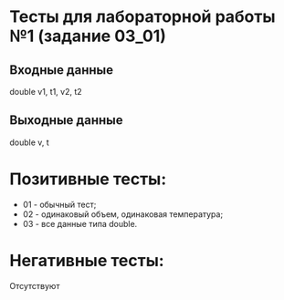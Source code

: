 # Тесты для лабораторной работы №1 (задание 03_01)

## Входные данные
double v1, t1, v2, t2

## Выходные данные
double v, t

# Позитивные тесты:
- 01 - обычный тест;
- 02 - одинаковый объем, одинаковая температура;
- 03 - все данные типа double.

# Негативные тесты:
Отсутствуют
